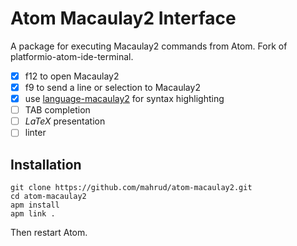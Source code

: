 # Atom Macaulay2 Interface

A package for executing Macaulay2 commands from Atom. Fork of platformio-atom-ide-terminal.

- [x] f12 to open Macaulay2
- [x] f9 to send a line or selection to Macaulay2
- [x] use [language-macaulay2] for syntax highlighting
- [ ] TAB completion
- [ ] $LaTeX$ presentation
- [ ] linter

[language-macaulay2]: https://github.com/mahrud/language-macaulay2

## Installation

```
git clone https://github.com/mahrud/atom-macaulay2.git
cd atom-macaulay2
apm install
apm link .
```

Then restart Atom.
